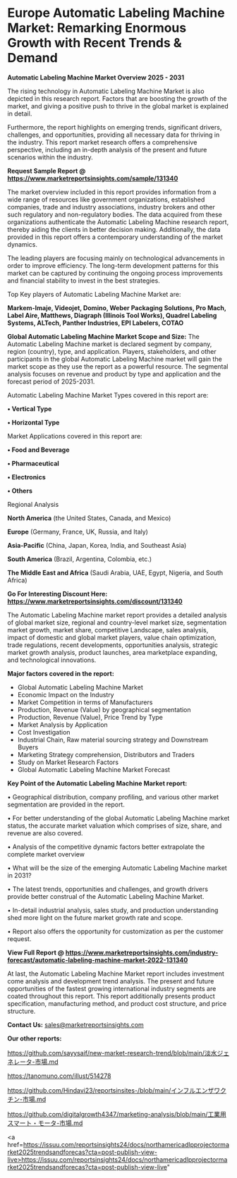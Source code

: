 # Europe Automatic Labeling Machine Market: Remarking Enormous Growth with Recent Trends & Demand

<Strong> Automatic Labeling Machine Market Overview 2025 - 2031</strong>

The rising technology in Automatic Labeling Machine Market is also depicted in this research report. Factors that are boosting the growth of the market, and giving a positive push to thrive in the global market is explained in detail.

Furthermore, the report highlights on emerging trends, significant drivers, challenges, and opportunities, providing all necessary data for thriving in the industry. This report market research offers a comprehensive perspective, including an in-depth analysis of the present and future scenarios within the industry.

<strong>Request Sample Report @ <a href=https://www.marketreportsinsights.com/sample/131340>https://www.marketreportsinsights.com/sample/131340</a></strong>

The market overview included in this report provides information from a wide range of resources like government organizations, established companies, trade and industry associations, industry brokers and other such regulatory and non-regulatory bodies. The data acquired from these organizations authenticate the Automatic Labeling Machine research report, thereby aiding the clients in better decision making. Additionally, the data provided in this report offers a contemporary understanding of the market dynamics.

The leading players are focusing mainly on technological advancements in order to improve efficiency. The long-term development patterns for this market can be captured by continuing the ongoing process improvements and financial stability to invest in the best strategies.

Top Key players of Automatic Labeling Machine Market are:

<strong>Markem-Imaje, Videojet, Domino, Weber Packaging Solutions, Pro Mach, Label Aire, Matthews, Diagraph (Illinois Tool Works), Quadrel Labeling Systems, ALTech, Panther Industries, EPI Labelers, COTAO</strong>

<strong><b>Global Automatic Labeling Machine Market Scope and Size:</b></strong>
The Automatic Labeling Machine market is declared segment by company, region (country), type, and application. Players, stakeholders, and other participants in the global Automatic Labeling Machine market will gain the market scope as they use the report as a powerful resource. The segmental analysis focuses on revenue and product by type and application and the forecast period of 2025-2031.

Automatic Labeling Machine Market Types covered in this report are:

<strong>• Vertical Type

• Horizontal Type</strong>

Market Applications covered in this report are:

<strong>• Food and Beverage

• Pharmaceutical

• Electronics

• Others</strong> 

Regional Analysis

<strong>North America</strong> (the United States, Canada, and Mexico)

<strong>Europe</strong> (Germany, France, UK, Russia, and Italy)

<strong>Asia-Pacific</strong> (China, Japan, Korea, India, and Southeast Asia)

<strong>South America</strong> (Brazil, Argentina, Colombia, etc.)

<strong>The Middle East and Africa</strong> (Saudi Arabia, UAE, Egypt, Nigeria, and South Africa)

<strong>Go For Interesting Discount Here: <a href=https://www.marketreportsinsights.com/discount/131340>https://www.marketreportsinsights.com/discount/131340</a></strong>

The Automatic Labeling Machine market report provides a detailed analysis of global market size, regional and country-level market size, segmentation market growth, market share, competitive Landscape, sales analysis, impact of domestic and global market players, value chain optimization, trade regulations, recent developments, opportunities analysis, strategic market growth analysis, product launches, area marketplace expanding, and technological innovations.

<strong><b>Major factors covered in the report:</b></strong>
<ul>
  <li>Global Automatic Labeling Machine Market </li>
  <li>Economic Impact on the Industry</li>
  <li>Market Competition in terms of Manufacturers</li>
  <li>Production, Revenue (Value) by geographical segmentation</li>
  <li>Production, Revenue (Value), Price Trend by Type</li>
  <li>Market Analysis by Application</li>
  <li>Cost Investigation</li>
  <li>Industrial Chain, Raw material sourcing strategy and Downstream Buyers</li>
  <li>Marketing Strategy comprehension, Distributors and Traders</li>
  <li>Study on Market Research Factors</li>
  <li>Global Automatic Labeling Machine Market Forecast</li>
</ul>

<strong><b>Key Point of the Automatic Labeling Machine Market report:</b></strong>

• Geographical distribution, company profiling, and various other market segmentation are provided in the report.

• For better understanding of the global Automatic Labeling Machine market status, the accurate market valuation which comprises of size, share, and revenue are also covered.

• Analysis of the competitive dynamic factors better extrapolate the complete market overview

• What will be the size of the emerging Automatic Labeling Machine market in 2031?

• The latest trends, opportunities and challenges, and growth drivers provide better construal of the Automatic Labeling Machine Market.

• In-detail industrial analysis, sales study, and production understanding shed more light on the future market growth rate and scope.

• Report also offers the opportunity for customization as per the customer request.

<strong><b>View Full Report @ <a href=https://www.marketreportsinsights.com/industry-forecast/automatic-labeling-machine-market-2022-131340>https://www.marketreportsinsights.com/industry-forecast/automatic-labeling-machine-market-2022-131340</a></b></strong>


At last, the Automatic Labeling Machine Market report includes investment come analysis and development trend analysis. The present and future opportunities of the fastest growing international industry segments are coated throughout this report. This report additionally presents product specification, manufacturing method, and product cost structure, and price structure.

<strong>Contact Us:</strong>
sales@marketreportsinsights.com

<strong>Our other reports:</strong>

<a href=https://github.com/sayysaif/new-market-research-trend/blob/main/淡水ジェネレータ-市場.md>https://github.com/sayysaif/new-market-research-trend/blob/main/淡水ジェネレータ-市場.md</a>

<a href=https://tanomuno.com/illust/514278>https://tanomuno.com/illust/514278</a>

<a href=https://github.com/Hindavi23/reportsinsites-/blob/main/インフルエンザワクチン-市場.md>https://github.com/Hindavi23/reportsinsites-/blob/main/インフルエンザワクチン-市場.md</a>

<a href=https://github.com/digitalgrowth4347/marketing-analysis/blob/main/工業用スマート・モータ-市場.md>https://github.com/digitalgrowth4347/marketing-analysis/blob/main/工業用スマート・モータ-市場.md</a>

<a href=https://issuu.com/reportsinsights24/docs/northamericadlpprojectormarket2025trendsandforecas?cta=post-publish-view-live>https://issuu.com/reportsinsights24/docs/northamericadlpprojectormarket2025trendsandforecas?cta=post-publish-view-live</a>"
